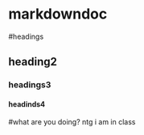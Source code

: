 # markdowndoc

#headings
## heading2
### headings3
#### headinds4

#what are you doing?
 ntg i am in class 
